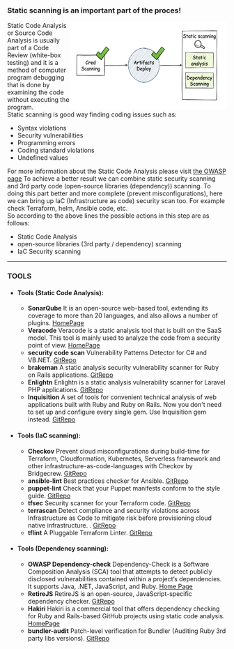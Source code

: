 ### Static scanning is an important part of the proces!
<img align="right" width="360" height="200" src="/document/assets/images/Static scanning.png">
Static Code Analysis or Source Code Analysis is usually part of a Code Review (white-box testing) and it is a method of computer program debugging that is done by examining the code without executing the program.</br>
Static scanning is good way finding coding issues such as:

+ Syntax violations
+ Security vulnerabilities
+ Programming errors
+ Coding standard violations
+ Undefined values

For more information about the Static Code Analysis please visit [the OWASP page](https://owasp.org/www-community/controls/Static_Code_Analysis)
To achieve a better result we can combine static security scanning and 3rd party code (open-source libraries (dependency)) scanning.
To doing this part better and more complete (prevent misconfigurations), here we can bring up IaC (Infrastructure as code) security scan too. For example check Terraform, helm, Ansible code, etc.  
So according to the above lines the possible actions in this step are as follows:
+ Static Code Analysis
+ open-source libraries (3rd party / dependency) scanning
+ IaC Security scanning

---
### TOOLS
- #### Tools (Static Code Analysis):
  + **SonarQube** It is an open-source web-based tool, extending its coverage to more than 20 languages, and also allows a number of plugins. [HomePage](https://www.sonarqube.org/)
  + **Veracode** Veracode is a static analysis tool that is built on the SaaS model. This tool is mainly used to analyze the code from a security point of view. [HomePage](https://www.veracode.com/security/static-analysis-tool)
  + **security code scan**  Vulnerability Patterns Detector for C# and VB.NET. [GitRepo](https://github.com/security-code-scan/security-code-scan)
  + **brakeman** A static analysis security vulnerability scanner for Ruby on Rails applications. [GitRepo](https://github.com/presidentbeef/brakeman)
  + **Enlightn** Enlightn is a static analysis vulnerability scanner for Laravel PHP applications. [GitRepo](https://github.com/enlightn/enlightn)
  + **Inquisition** A set of tools for convenient technical analysis of web applications built with Ruby and Ruby on Rails. Now you don't need to set up and configure every single gem. Use Inquisition gem instead. [GitRepo](https://github.com/rubygarage/inquisition)

- #### Tools (IaC scanning): 
  + **Checkov** Prevent cloud misconfigurations during build-time for Terraform, Cloudformation, Kubernetes, Serverless framework and other infrastructure-as-code-languages with Checkov by Bridgecrew. [GitRepo](https://github.com/bridgecrewio/checkov)
  + **ansible-lint** Best practices checker for Ansible. [GitRepo](https://github.com/ansible-community/ansible-lint)
  + **puppet-lint** Check that your Puppet manifests conform to the style guide. [GitRepo](https://github.com/rodjek/puppet-lint)
  + **tfsec** Security scanner for your Terraform code. [GitRepo](https://github.com/tfsec/tfsec)
  + **terrascan**  Detect compliance and security violations across Infrastructure as Code to mitigate risk before provisioning cloud native infrastructure. . [GitRepo](https://github.com/accurics/terrascan)
  + **tflint**  A Pluggable Terraform Linter. [GitRepo](https://github.com/terraform-linters/tflint)

  
  
- #### Tools (Dependency scanning): 
  + **OWASP Dependency-check** Dependency-Check is a Software Composition Analysis (SCA) tool that attempts to detect publicly disclosed vulnerabilities contained within a project’s dependencies. It supports Java, .NET, JavaScript, and Ruby. [Home Page](https://owasp.org/www-project-dependency-check/)
  + **RetireJS** RetireJS is an open-source, JavaScript-specific dependency checker. [GitRepo](https://github.com/RetireJS/retire.js)
  + **Hakiri** Hakiri is a commercial tool that offers dependency checking for Ruby and Rails-based GitHub projects using static code analysis. [HomePage](https://hakiri.io/)
  + **bundler-audit**  Patch-level verification for Bundler (Auditing Ruby 3rd party libs versions). [GitRepo](https://github.com/rubysec/bundler-audit)
